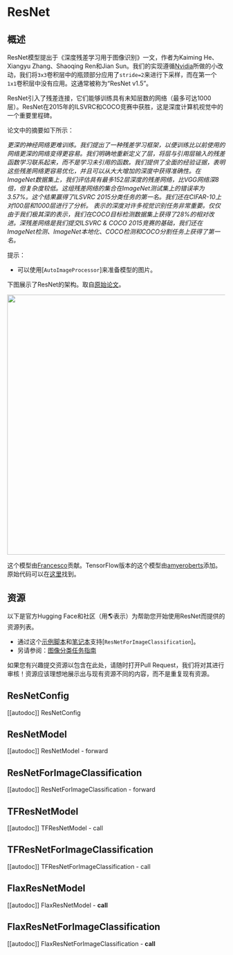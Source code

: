 <!--版权所有2022年The HuggingFace团队保留。

根据Apache许可证第2.0版（“许可证”）许可；除非符合许可证的规定，否则不得使用此文件。
您可以在以下网址获得许可证副本：

http://www.apache.org/licenses/LICENSE-2.0

除非适用法律要求或书面同意，软件按“现状”分发，不附带任何形式的明示或暗示的担保
。请参阅许可证以获取许可的特定语言和限制-->

# ResNet

## 概述

ResNet模型提出于《深度残差学习用于图像识别》一文，作者为Kaiming He、Xiangyu Zhang、Shaoqing Ren和Jian Sun。我们的实现遵循[Nvidia](https://catalog.ngc.nvidia.com/orgs/nvidia/resources/resnet_50_v1_5_for_pytorch)所做的小改动，我们将`3x3`卷积层中的瓶颈部分应用了`stride=2`来进行下采样，而在第一个`1x1`卷积层中没有应用。这通常被称为“ResNet v1.5”。

ResNet引入了残差连接，它们能够训练具有未知层数的网络（最多可达1000层）。ResNet在2015年的ILSVRC和COCO竞赛中获胜，这是深度计算机视觉中的一个重要里程碑。

论文中的摘要如下所示：

*更深的神经网络更难训练。我们提出了一种残差学习框架，以便训练比以前使用的网络更深的网络变得更容易。我们明确地重新定义了层，将层与引用层输入的残差函数学习联系起来，而不是学习未引用的函数。我们提供了全面的经验证据，表明这些残差网络更容易优化，并且可以从大大增加的深度中获得准确性。在ImageNet数据集上，我们评估具有最多152层深度的残差网络，比VGG网络深8倍，但复杂度较低。这组残差网络的集合在ImageNet测试集上的错误率为3.57%。这个结果赢得了ILSVRC 2015分类任务的第一名。我们还在CIFAR-10上对100层和1000层进行了分析。
表示的深度对许多视觉识别任务非常重要。仅仅由于我们极其深的表示，我们在COCO目标检测数据集上获得了28%的相对改进。深残差网络是我们提交ILSVRC & COCO 2015竞赛的基础，我们还在ImageNet检测、ImageNet本地化、COCO检测和COCO分割任务上获得了第一名。*

提示：

- 可以使用[`AutoImageProcessor`]来准备模型的图片。

下图展示了ResNet的架构。取自[原始论文](https://arxiv.org/abs/1512.03385)。

<img width="600" src="https://huggingface.co/datasets/huggingface/documentation-images/resolve/main/resnet_architecture.png"/>

这个模型由[Francesco](https://huggingface.co/Francesco)贡献。TensorFlow版本的这个模型由[amyeroberts](https://huggingface.co/amyeroberts)添加。原始代码可以在[这里](https://github.com/KaimingHe/deep-residual-networks)找到。

## 资源

以下是官方Hugging Face和社区（用🌎表示）为帮助您开始使用ResNet而提供的资源列表。

<PipelineTag pipeline="image-classification"/>

- 通过这个[示例脚本](https://github.com/huggingface/transformers/tree/main/examples/pytorch/image-classification)和[笔记本](https://colab.research.google.com/github/huggingface/notebooks/blob/main/examples/image_classification.ipynb)支持[`ResNetForImageClassification`]。
- 另请参阅：[图像分类任务指南](../tasks/image_classification)

如果您有兴趣提交资源以包含在此处，请随时打开Pull Request，我们将对其进行审核！资源应该理想地展示出与现有资源不同的内容，而不是重复现有资源。

## ResNetConfig

[[autodoc]] ResNetConfig


## ResNetModel

[[autodoc]] ResNetModel
    - forward


## ResNetForImageClassification

[[autodoc]] ResNetForImageClassification
    - forward


## TFResNetModel

[[autodoc]] TFResNetModel
    - call


## TFResNetForImageClassification

[[autodoc]] TFResNetForImageClassification
    - call

## FlaxResNetModel

[[autodoc]] FlaxResNetModel
    - __call__

## FlaxResNetForImageClassification

[[autodoc]] FlaxResNetForImageClassification
    - __call__
